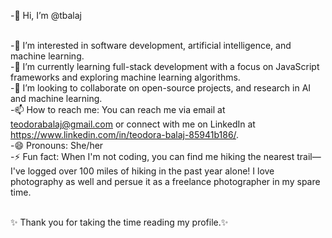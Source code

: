 -👋 Hi, I’m @tbalaj

<br>-👀 I’m interested in software development, artificial intelligence, and machine learning.
<br>-🌱 I’m currently learning full-stack development with a focus on JavaScript frameworks and exploring machine learning algorithms.
<br>-💞️ I’m looking to collaborate on open-source projects, and research in AI and machine learning.
<br>-📫 How to reach me: You can reach me via email at teodorabalaj@gmail.com or connect with me on LinkedIn at https://www.linkedin.com/in/teodora-balaj-85941b186/.
<br>-😄 Pronouns: She/her
<br>-⚡ Fun fact: When I'm not coding, you can find me hiking the nearest trail—I've logged over 100 miles of hiking in the past year alone! I love photography as well and 
 persue it as a freelance photographer in my spare time.

<br>✨ Thank you for taking the time reading my profile.✨ <br>
